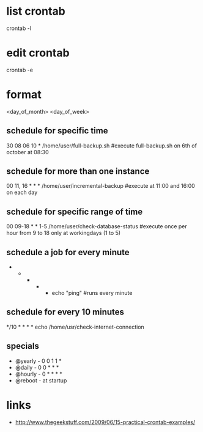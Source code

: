 # list crontab
crontab -l

# edit crontab
crontab -e

# format

<minute> <hour> <day_of_month> <month> <day_of_week> <command>

## schedule for specific time

30 08 06 10 * /home/user/full-backup.sh #execute full-backup.sh on 6th of october at 08:30

## schedule for more than one instance

00 11, 16 * * * /home/user/incremental-backup   #execute at 11:00 and 16:00 on each day

## schedule for specific range of time

00 09-18 * * 1-5 /home/user/check-database-status #execute once per hour from 9 to 18 only at workingdays (1 to 5)

## schedule a job for every minute

* * * * * echo "ping"   #runs every minute

## schedule for every 10 minutes

*/10 * * * * echo /home/usr/check-internet-connection

## specials

* @yearly - 0 0 1 1 *
* @daily - 0 0 * * * 
* @hourly - 0 * * * *
* @reboot - at startup

# links

* http://www.thegeekstuff.com/2009/06/15-practical-crontab-examples/

